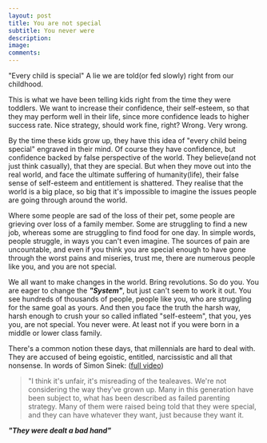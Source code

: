 ```yaml
---
layout: post
title: You are not special
subtitle: You never were
description:
image:
comments:
---
```


"Every child is special"
A lie we are told(or fed slowly) right from our childhood.

This is what we have been telling kids right from the time they were toddlers. We want to increase their confidence, their self-esteem, so that they may perform well in their life, since more confidence leads to higher success rate. Nice strategy, should work fine, right? Wrong. Very wrong.

By the time these kids grow up, they have this idea of "every child being special" engraved in their mind. Of course they have confidence, but confidence backed by false perspective of the world. They believe(and not just think casually), that they are special. But when they move out into the real world, and face the ultimate suffering of humanity(life), their false sense of self-esteem and entitlement is shattered. They realise that the world is a big place, so big that it's impossible to imagine the issues people are going through around the world. 

Where some people are sad of the loss of their pet, some people are grieving over loss of a family member. Some are struggling to find a new job, whereas some are struggling to find food for one day. In simple words, people struggle, in ways you can't even imagine. The sources of pain are uncountable, and even if you think you are special enough to have gone through the worst pains and miseries, trust me, there are numerous people like you, and you are not special.

We all want to make changes in the world. Bring revolutions. So do you. You are eager to change the ***"System"***, but just can't seem to work it out. You see hundreds of thousands of people, people like you, who are struggling for the same goal as yours. And then you face the truth the harsh way, harsh enough to crush your so called inflated "self-esteem", that you, yes you, are not special. You never were. At least not if you were born in a middle or lower class family.

There's a common notion these days, that millennials are hard to deal with. They are accused of being egoistic, entitled, narcissistic and all that nonsense.
In words of Simon Sinek: ([full video](https://youtu.be/SKCjPc92hWc))
>"I think it's unfair, it's misreading of the tealeaves. We're not considering the way they've grown up. Many in this generation have been subject to, what has been described as failed parenting strategy. Many of them were raised being told that they were special, and they can have whatever they want, just because they want it.

***"They were dealt a bad hand"***

